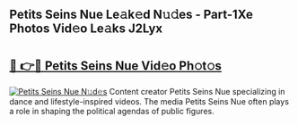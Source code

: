 ## Petits Seins Nue Le𝚊k𝚎d N𝚞𝚍es - Part-1Xe Photos Vid𝚎o Le𝚊ks J2Lyx

# <h2><a href="http://fb6v2k.evod.top/?m=Petits+Seins+Nue">🔗 👉🔴 Petits Seins Nue Vid𝚎o Ph𝚘t𝚘s</a></h2>

[![Petits Seins Nue N𝚞d𝚎s](https://i.imgur.com/8V9OHl7.gif)](http://fb6v2k.evod.top/?m=Petits+Seins+Nue)
Content creator Petits Seins Nue specializing in dance and lifestyle-inspired videos. The media Petits Seins Nue often plays a role in shaping the political agendas of public figures. 
